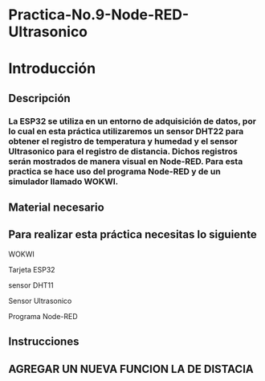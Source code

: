 # Practica-No.9-Node-RED-Ultrasonico
# Introducción
## Descripción
### La ESP32 se utiliza en un entorno de adquisición de datos, por lo cual en esta práctica utilizaremos un sensor DHT22 para obtener el registro de temperatura y humedad y el sensor Ultrasonico para el registro de distancia. Dichos registros serán mostrados de manera visual en Node-RED. Para esta practica se hace uso del programa Node-RED y de un simulador llamado WOKWI.

## Material necesario
## Para realizar esta práctica necesitas lo siguiente

WOKWI

Tarjeta ESP32

sensor DHT11

Sensor Ultrasonico

Programa Node-RED

## Instrucciones
## AGREGAR UN NUEVA FUNCION LA DE DISTACIA
